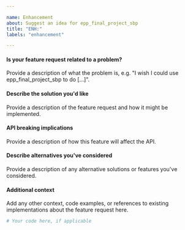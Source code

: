 ```yaml
---

name: Enhancement
about: Suggest an idea for epp_final_project_sbp
title: "ENH:"
labels: "enhancement"

---
```


#### Is your feature request related to a problem?

Provide a description of what the problem is, e.g. "I wish I could use
epp_final_project_sbp to do [...]".

#### Describe the solution you'd like

Provide a description of the feature request and how it might be implemented.

#### API breaking implications

Provide a description of how this feature will affect the API.

#### Describe alternatives you've considered

Provide a description of any alternative solutions or features you've considered.

#### Additional context

Add any other context, code examples, or references to existing implementations about
the feature request here.

```python
# Your code here, if applicable
```
